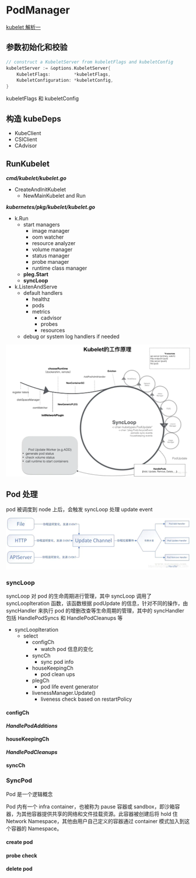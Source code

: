 # PodManager

[kubelet 解析一](https://www.jianshu.com/p/253ce74398f0)

## 参数初始化和校验

```go
// construct a KubeletServer from kubeletFlags and kubeletConfig
kubeletServer := &options.KubeletServer{
    KubeletFlags:         *kubeletFlags,
    KubeletConfiguration: *kubeletConfig,
}
```
kubeletFlags 和 kubeletConfig 

## 构造 kubeDeps

- KubeClient
- CSIClient
- CAdvisor

## RunKubelet

***cmd/kubelet/kubelet.go***

- CreateAndInitKubelet
    - NewMainKubelet and Run

***kubernetes/pkg/kubelet/kubelet.go***

- k.Run
    - start managers
        - image manager
        - oom watcher
        - resource analyzer
        - volume manager
        - status manager
        - probe manager
        - runtime class manager
    - **pleg.Start**
    - **syncLoop**
- k.ListenAndServe
    - default handlers
        - healthz
        - pods
        - metrics
            - cadvisor
            - probes
            - resources
    - debug or system log handlers if needed

<img src="kubelet.webp">

## Pod 处理

pod 被调度到 node 上后，会触发 syncLoop 处理 update event

<img src="update_channel.webp">

### syncLoop

syncLoop 对 pod 的生命周期进行管理，其中 syncLoop 调用了 syncLoopIteration 函数，该函数根据 podUpdate 的信息，针对不同的操作，由 syncHandler 来执行 pod 的增删改查等生命周期的管理，其中的 syncHandler 包括 HandlePodSyncs 和 HandlePodCleanups 等

- syncLoopIteration
    - select
        - configCh
            - watch pod 信息的变化
        - syncCh
            - sync pod info
        - houseKeepingCh
            - pod clean ups
        - plegCh
            - pod life event generator
        - livenessManager.Update()
            - liveness check based on restartPolicy

#### configCh

***HandlePodAdditions***

#### houseKeepingCh

***HandlePodCleanups***

#### syncCh

### SyncPod

Pod 是一个逻辑概念

Pod 内有一个 infra container，也被称为 pause 容器或 sandbox，即沙箱容器，为其他容器提供共享的网络和文件挂载资源。此容器被创建后将 hold 住 Network Namespace，其他由用户自己定义的容器通过 container 模式加入到这个容器的 Namespace。

#### create pod

#### probe check

#### delete pod